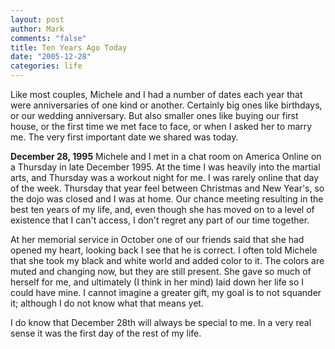 ```yaml
--- 
layout: post
author: Mark
comments: "false"
title: Ten Years Ago Today
date: "2005-12-28"
categories: life
---
```

Like most couples, Michele and I had a number of dates each year that were anniversaries of one kind or another. Certainly big ones like birthdays, or our wedding anniversary. But also smaller ones like buying our first house, or the first time we met face to face, or when I asked her to marry me. The very first important date we shared was today.

<strong>December 28, 1995</strong>
Michele and I met in a chat room on America Online on a Thursday in late December 1995. At the time I was heavily into the martial arts, and Thursday was a workout night for me. I was rarely online that day of the week. Thursday that year feel between Christmas and New Year's, so the dojo was closed and I was at home.  Our chance meeting resulting in the best ten years of my life, and, even though she has moved on to a level of existence that I can't access, I don't regret any part of our time together.

At her memorial service in October one of our friends said that she had opened my heart, looking back I see that he is correct. I often told Michele that she took my black and white world and added color to it. The colors are muted and changing now, but they are still present. She gave so much of herself for me, and ultimately (I think in her mind) laid down her life so I could have mine. I cannot imagine a greater gift, my goal is to not squander it; although I do not know what that means yet.

I do know that December 28th will always be special to me. In a very real sense it was the first day of the rest of my life.
